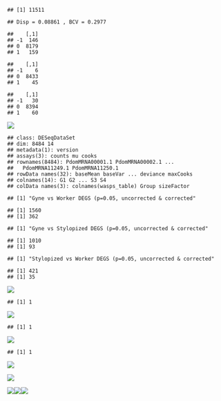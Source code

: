     ## [1] 11511

    ## Disp = 0.08861 , BCV = 0.2977

    ##    [,1]
    ## -1  146
    ## 0  8179
    ## 1   159

    ##    [,1]
    ## -1    6
    ## 0  8433
    ## 1    45

    ##    [,1]
    ## -1   30
    ## 0  8394
    ## 1    60

![](./figures/theirvenn-1.png)

    ## class: DESeqDataSet 
    ## dim: 8484 14 
    ## metadata(1): version
    ## assays(3): counts mu cooks
    ## rownames(8484): PdomMRNA00001.1 PdomMRNA00002.1 ...
    ##   PdomMRNA11249.1 PdomMRNA11250.1
    ## rowData names(32): baseMean baseVar ... deviance maxCooks
    ## colnames(14): G1 G2 ... S3 S4
    ## colData names(3): colnames(wasps_table) Group sizeFactor

    ## [1] "Gyne vs Worker DEGS (p=0.05, uncorrected & corrected"

    ## [1] 1560
    ## [1] 362

    ## [1] "Gyne vs Stylopized DEGS (p=0.05, uncorrected & corrected"

    ## [1] 1010
    ## [1] 93

    ## [1] "Stylopized vs Worker DEGS (p=0.05, uncorrected & corrected"

    ## [1] 421
    ## [1] 35

![](./figures/DESeq2-1.png)

    ## [1] 1

![](./figures/DESeq2-2.png)

    ## [1] 1

![](./figures/DESeq2-3.png)

    ## [1] 1

![](./figures/myVenn-1.png)

![](./figures/heatmap-1.png)

![](./figures/PCA-1.png)![](./figures/PCA-2.png)![](./figures/PCA-3.png)
